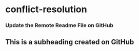# conflict-resolution
### Update the Remote Readme File on GitHub
## This is a subheading created on GitHub
